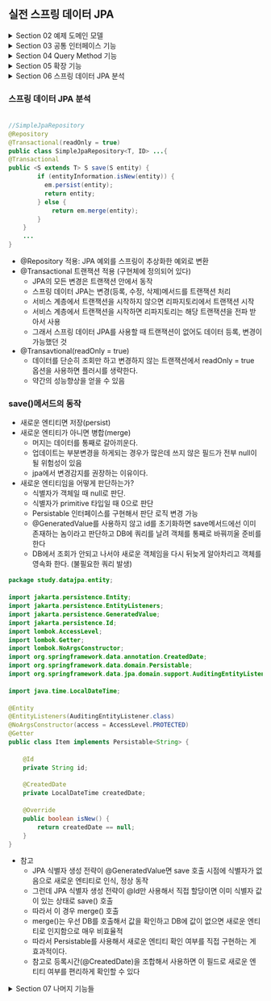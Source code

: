 ## 실전 스프링 데이터 JPA

<details>
<summary>Section 02 예제 도메인 모델</summary></summary>
<div markdown="1">

### 예제 도메인 모델
- ![img.png](img.png)
- ![img_1.png](img_1.png)

</div>
</details>


<details>
<summary>Section 03 공통 인터페이스 기능</summary></summary>
<div markdown="1">

### 순수 jpa 기반 리포지토리를 살펴보자
- 회원 기본 CRUD

```java
package study.datajpa.repository;

import jakarta.persistence.EntityManager;
import jakarta.persistence.PersistenceContext;
import org.springframework.stereotype.Repository;
import study.datajpa.entity.Member;

import javax.swing.text.html.Option;
import java.util.List;
import java.util.Optional;

@Repository
public class MemberJpaRepository {

    @PersistenceContext
    private EntityManager em;

    public Member save(Member member) {
        em.persist(member);
        return member;
    }

    public void delete(Member member) {
        em.remove(member);
    }

    public List<Member> findAll() {
        return em.createQuery("select m from Member m", Member.class)
                .getResultList();
    }

    public Optional<Member> findById(Long id) {
        Member member = em.find(Member.class, id);
        return Optional.ofNullable(member);
    }

    public long count() {
        return em.createQuery("select count(m) from Member m", Long.class).getSingleResult();
    }
    public Member find(Long id) {
        return em.find(Member.class, id);
    }
}

```

- Team 기본 CRUD

```java
package study.datajpa.repository;

import jakarta.persistence.EntityManager;
import jakarta.persistence.PersistenceContext;
import org.springframework.stereotype.Repository;
import study.datajpa.entity.Team;

import java.util.List;
import java.util.Optional;

@Repository
public class TeamRepository {

    @PersistenceContext
    private EntityManager em;

    public Team save(Team team) {
        em.persist(team);
        return team;
    }

    public void delete(Team team) {
        em.remove(team);
    }

    public List<Team> findAll() {
        return em.createQuery("select t from Team t", Team.class)
                .getResultList();
    }

    public Optional<Team> findById(Long id) {
        Team team = em.find(Team.class, id);
        return Optional.ofNullable(team);
    }

    public long count() {
        return em.createQuery("select count(t) from Team t", Long.class)
                .getSingleResult();
    }

}

```
- CRUD가 반복적으로 진행되고 있는 것을 알 수 있다.
- 제네릭을 사용하면 재사용성을 늘릴 수 있을지도!?
- Spring 데이터 jpa에서는 공통 인터페이스를 통해서 boilerplate한 코드를 삭제할 수 있도록 도와준다.

### Spring Data JPA 공통 인터페이스 

- Spring Data JPA를 사용하면 인터페이스를 사용하는 것만으로 CRUD 공통 인터페이스를 사용가능 하다. 어떻게 그것이 가능할까!?
- 실제로 인터페이스를 사용할 때 class를 찍어보자
  - memberRepository.getClass() class com.sun.proxy.$ProxyXXX
- 스프링 jpa가 구현체를 생성하고 프록시로 제공하는 것을 확인할 수 있다

### Spring Data JPA 공통 인터페이스 적용
- 공통 인터페이스를 적용해보자

```java
    @Test
    public void basicCRUD() throws Exception {

        //given
        Member member1 = new Member("member1");
        Member member2 = new Member("member2");
        memberRepository.save(member1);
        memberRepository.save(member2);
        //단건 조회 검증
        Member findMember1 = memberRepository.findById(member1.getId()).get();
        Member findMember2 = memberRepository.findById(member2.getId()).get();
        assertThat(findMember1).isEqualTo(member1);
        assertThat(findMember2).isEqualTo(member2);

        //리스트 조회 검증
        List<Member> all = memberRepository.findAll();
        assertThat(all.size()).isEqualTo(2);

        //count 검증
        long count = memberRepository.count();
        assertThat(count).isEqualTo(2);

        //삭제 검증
        memberRepository.delete(member1);
        memberRepository.delete(member2);
        long deletedCount = memberRepository.count();
        assertThat(deletedCount).isEqualTo(0);

    }

```
- Spring Data JPA로 똑같이 적용을 해보아도 이미 구현되어 있는 기능들이라 별 다른 수정 없이 사용 가능한 것을 확인할 수 있다.

### 공통 인터페이스 분석
- ![img_2.png](img_2.png)


</div>
</details>


<details>
<summary>Section 04 Query Method 기능</summary></summary>
<div markdown="1">

### 스프링 데이터 JPA가 제공하는 마법 같은 기능
- 메서드 이름으로 쿼리 생성
- 메서드 이름으로 JPA Named Query 호출
- @Query 어노테이션을 사용해서 리파지토리 인터페이스에 쿼리 직접 정의

### 메서드 이름으로 쿼리 생성
- 메서드 이름을 분석해서 JPQL 쿼리가 작성되고 실행된다.
- 이름과 나이를 기준으로 회원을 조회하는 다음의 순수 JPA 리포지토리 코드를 보자

```java

    public List<Member> findByUsernameAndAgeGreaterThan(String username, int age) {
        return em.createQuery("select m from Member m where m.username = :username and m.age > :age")
                .setParameter("username", username)
                .setParameter("age", age)
                .getResultList();
    }
```
- 쿼리를 작성하고 실행시키도록 코드를 짠 것을 볼 수 있다 
- 다음으로 스프링 데이터 jpa에서 같은 기능을 구현한 코드를 보자

```java
   List<Member> findByUsernameAndAgeGreaterThan(String username, int age);

```
- 끝이다.. 이름만 규약에 맞게 원형을 인터페이스에 정의하면 스프링 데이터 jpa가 메서드 이름에 맞는 쿼리를 작성하고 실행하도록 해주는 것
- 스프링 데이터 jpa는 공통 인터페이스를 구현해주는 장점도 있지만 이것처럼 특정 도메인 종속적인 기능도 얼마든지 이용할 수 있는 것이다.

### 쿼리 메서드 필터 조건
- https://docs.spring.io/spring-data/jpa/docs/current/reference/html/#jpa.query-methods.query-creation

### 스프링 데이터가 제공하는 쿼리 메서드 기능
- 조회: find...By, read...By, query...By, get...By 
- https://docs.spring.io/spring-data/jpa/docs/current/reference/html/#repositories.query-methods.query-creation
- 예) findHelloBy처럼 ...에 식별하기 위한 내용이 들어가도 된다. 
- COUNT: count...By 반환타입 long
- EXISTS: exists…By 반환타입 boolean
- 삭제: delete…By, remove…By 반환타입 long
- DISTINCT: findDistinct, findMemberDistinctBy
- LIMIT: findFirst3, findFirst, findTop, findTop3

### JPA NamedQuery
- JPA의 NamedQuery를 스프링 데이터 JPA에서 호출 할 수 있음
- 먼저 순수 JPA의 Named query 사용 모습
- 엔티티에 Named 쿼리 작성
```java
@NamedQuery(
        name="Member.findByUsername",
        query="select m from Member m where m.username = :username"
)
public class Member {
  ...
}
```
- JPA를 직접 사용해서 Named 쿼리 호출
```java

    public List<Member> findByUsername(String username) {
                return em.createNamedQuery("Member.findByUsername", Member.class)
                        .setParameter("username", username)
                        .getResultList();
    }
```
- Named 쿼리를 이용해 쿼리에 이름을 부여, 재사용성을 높였다. 
- 또한 Named 쿼리가 정적 쿼리라는 특성을 이용 컴파일 타임에 쿼리의 정합성을 체크할 수 있도록 했다 (중요한 장점)
- 이렇게 정의된 named 쿼리는 스프링 데이터 jpa에서 특정 메서드에서 실행될 쿼리로 설정할 수 있다
- 스프링 데이터 jpa로 named 쿼리 호출
```java
@Query(name = "Member.findByUsername")
List<Member> findByUsername(@Param("username") String username);

```
- @Query를 통해 named 쿼리를 지정해주는 모습이다
- 사실 @Query어노테이션이 없어도 named 쿼리가 실행된다. 그 이유는 스프링 데이터 jpa에서는 findByUsername이라는 메서드를 실행할 때 먼저 Member.findByUsername이라는 named 쿼리를 찾아보기 때문
- namedQuery가 존재하지 않는다면 메서드 이름으로 쿼리가 생성될 것이기 때문에 사실 @Query가 필요 없는 것이다.
- 여쨋든 named 쿼리를 이용하면 쿼리에 이름을 부여해 재사용성을 높임과 동시에 정적 컴파일이 가능하다는 큰 장점이 있고 스프링 데이터 jpa에서도 사용할 수 있는 것을 확인했다
- 그럼에도 불구하고 실무에선 namedQuery를 직접 등록해서 사용하는 일은 드물다.
- 쿼리를 엔티티단에서 정의해야 하는 것도 그렇고 관심사의 분리가 명확하지 않은 것 때문이다.
- 그렇다면 주로 사용되는 방법은 무엇이냐?
- 바로 다음에 공부할 @Query를 사용해서 리파지토리 메서드에 쿼리를 직접 정의하는 것은 namedQuery의 장점을 모두 가지면서 NamedQuery의 단점이 없기에 자주 사용된다.

### @Query, 리포지토리 메서드에 쿼리 정의하기

```java

public interface MemberRepository extends JpaRepository<Member, Long> {
  @Query("select m from Member m where m.username= :username and m.age = :age")
  List<Member> findUser(@Param("username") String username, @Param("age") int age);
}

```
- 실행할 메서드에 정적 쿼리를 직접 작성함으로 이름 없는 Named 쿼리를 적용하는 것과 같음
- 정적 쿼리이기에 Named 쿼리처럼 어플리케이션 실행시점에 문법 오류를 발견할 수 있음
- 실무에서는 메서드 이름으로 쿼리 생성 기능은 파라미터가 증가하면 메서드 이름이 매우 지저분해지기에 리포지토리 메서드에 쿼리를 직접 정의하는 해당방법을 가장 많이 사용한다.

### @Query, 값, DTO 조회하기 

### 단순히 값 하나를 조회

```java
  @Query("select m.username from Member m")
  List<String> findUsernameList();
```
- JPA 값 타입(@Embedded)도 이 방식으로 조회 가능하다.

### DTO로 직접 조회

```java
@Query("select new study.datajpa.dto.MemberDto(m.id, m.username, t.name) " + "from Member m join m.team t")
List<MemberDto> findMemberDto();
```

- 주의! DTO로 직접 조회 하려면 JPA의 new 명령어를 사용해야 한다. 그리고 다음과 같이 생성자가 맞는 DTO가 필요하다.

### 파라미터 바인딩
- 위치 기반과 이름 기반중 이름 기반을 사용하자 (가독성과 유지 보수를 위해)

```java
import org.springframework.data.repository.query.Param
public interface MemberRepository extends JpaRepository<Member, Long> {
   @Query("select m from Member m where m.username = :name")
   Member findMembers(@Param("name") String username);
}
```

### 반환 타입

- 스프링 데이터 JPA는 유연한 반환 타입을 지원한다.
```java

List<Member> findListByUsername(String username);
Member findMemberByUsername(String username);
Optional<Member> findOptionalByUsername(String username);
```
- 스프링 데이터 JPA 공식 문서: https://docs.spring.io/spring-data/jpa/docs/current/reference/html/#repository-query-return-types
- 조회 결과가 많거나 없으면?
  - 컬렉션 
    - 결과 없음: 빈 컬렉션 반환
  - 단건 조회
    - 결과 없음: null 반환
    - 결과가 2건 이상: NonUniqueResultException 예외 발생
- 참고 : 단건으로 지정한 메서드를 호출하면 스프링 데이터 JPA는 내부에서 JPQL의 메서드를 호출한다. 
  - 이 메서드를 초출했을 때 조회 결과가 없으면 NoResultException 예외가 발생하는데 개발자 입장에서 다루기가 상당히 불편
  - 스프링 데이터 JPA는 단건을 조회할 때 이 예외를 한번 감싸서 null을 반환하도록 구현되어 있다.

### 순수 JPA 페이징과 정렬
- JPA에서 페이징을 어떻게 할 것인가?
- 다음 조건으로 페이징과 정렬을 사용하는 예제 코드를 보자
- 검색 조건: 나이가 10살
- 정렬 조건: 이름으로 내림차순
- 페이징 조건: 첫 번째 페이지, 페이지당 보여줄 데이터는 3건

```java

    public List<Member> findByPage(int age, int offset, int limit) {
        return em.createQuery("select m from Member m where m.age =: age order by m.username desc")
                .setParameter("age", age)
                .setFirstResult(offset)
                .setMaxResults(limit)
                .getResultList();
    }

    public long totalCount(int age) {
        return em.createQuery("select count(m) from Member m where m.age =: age", Long.class)
                .setParameter("age", age)
                .getSingleResult();
    }
```

### 스프링 데이터 JPA 페이징과 정렬
- 원래 페이징과 정렬은 고대의 선배들이 진행하던 규약같은 것이 있었는데 상당히 복잡하고 DB마다 그 형태가 다르다.
- 스프링 데이터 JPA는 이러한 페이징과 정렬을 표준화 하여 구현을 쉽게 한다. 다음을 살펴보자
- 페이징과 정렬 파라미터
  - org.springframework.data.domain.Sort : 정렬 기능
  - org.springframework.data.domain.Pageable : 페이징 기능 (내부에 Sort 포함)
  - Sort와 Pageable 인터페이스 두개로 표준화 시킨 것이다.
- 특별한 반환 타입
  - org.springframework.data.domain.Page : 추가 count 쿼리 결과를 포함하는 페이징
  - org.springframework.data.domain.Slice : 추가 count 쿼리 없이 다음 페이지만 확인 가능(내부적 으로 limit + 1조회)
  - List (자바 컬렉션): 추가 count 쿼리 없이 결과만 반환

### 페이징과 정렬을 사용하는 예제 코드
- 검색 조건: 나이가 10살
- 정렬 조건: 이름으로 내림차 순
- 페이징 조건: 첫 번째 페이지, 페이지당 보여줄 데이터는 3건

#### Page 사용 예제 정의 코드 
```java
public interface MemberRepository extends Repository<Member, Long> {
   Page<Member> findByAge(int age, Pageable pageable);
}
```

#### Page 사용 예제 실행 코드

```java 
@Test
public void page() throws Exception {
     //given
     memberRepository.save(new Member("member1", 10));
     memberRepository.save(new Member("member2", 10));
     memberRepository.save(new Member("member3", 10));
     memberRepository.save(new Member("member4", 10));
     memberRepository.save(new Member("member5", 10));
     //when
     PageRequest pageRequest = PageRequest.of(0, 3, Sort.by(Sort.Direction.DESC, "username"));
     Page<Member> page = memberRepository.findByAge(10, pageRequest);
     //then
     List<Member> content = page.getContent(); //조회된 데이터
     assertThat(content.size()).isEqualTo(3); //조회된 데이터 수
     assertThat(page.getTotalElements()).isEqualTo(5); //전체 데이터 수
     assertThat(page.getNumber()).isEqualTo(0); //페이지 번호
     assertThat(page.getTotalPages()).isEqualTo(2); //전체 페이지 번호
     assertThat(page.isFirst()).isTrue(); //첫번째 항목인가?
     assertThat(page.hasNext()).isTrue(); //다음 페이지가 있는가?
}
```

- 두 번째 파라미터로 받은 Pageable은 인터페이스다. 따라서 실제 사용할 때는 해당 인터페이스를 구현한 PageRequest 객체를 사용한다.
- PageRequest 생성자의 첫 번째 파라미터에는 현재 페이지를, 두 번째 파라미터에는 조회할 데이터 수를 입력한다.
- 여기에 추가로 정렬 정보도 파라미터로 사용할 수 있다. 참고로 페이지는 0부터 시작한다.
- 참고 countQuery는 join과 함께 사용될 필요가 없다 괜히 필요없는 장신구를 단 countQuery가 나갈 수 있다는 뜻
- count쿼리는 그래서 다음과 같이 분리 할 수 있다.

```java
@Query(value = "select m from Member m", countQuery = "select count(m.username) from Member m")
Page<Member> findMemberAllCountBy(Pageable pageable); 
```

- 페이지를 유지하면서 엔티티를 DTO로 변환하기
```java
Page<Member> page = memberRepository.findByAge(10, pageRequest);
Page<MemberDto> dtoPage = page.map(m -> new MemberDto());
```

### 벌크성 수정 쿼리
- JPA를 사용한 벌크성 수정 쿼리

```java
public int bulkAgePlus(int age) {
   int resultCount = em.createQuery(
   "update Member m set m.age = m.age + 1" +
   "where m.age >= :age")
   .setParameter("age", age)
   .executeUpdate();
   return resultCount;
}
```

- 스프링 데이터 JPA를 사용한 벌크성 수정 쿼리

```java
@Modifying
@Query("update Member m set m.age = m.age + 1 where m.age >= :age")
int bulkAgePlus(@Param("age") int age);
```

- 벌크성 수정, 삭제 쿼리는 @Modifying 어노테이션을 사용하자
  - 사용하지 않으면 예외가 터진다. 
- 벌크성 쿼리를 실행하고 나서는 꼭 영속성 컨텍스트를 초기화하자
  - 벌크성 쿼리를 실행하고 나서 영속성 컨텍스트를 초기화 하지 않으면 영속성 컨텍스트에 과거 값이 남아서 문제가 될 수 있다.
  - @Modifying(clearAutomatically)을 통해 영속성 컨텍스트를 초기화 하자

### EntityGraph
- 연관된 엔티티들ㅇ르 SQL 한번에 조회하는 방법
- member -> team은 지연로딩 관계이다. 따라서 N+1문제가 있다
- 연관된 엔티티를 한번에 조회하려면 페치 조인이 필요하다
```java
@Query("select m from Member m left join fetch m.team")
List<Member> findMemberFetchJoin();
```
- 스프링 데이터 JPA는 JPA가 제공하는 엔티티 그래프 기능을 편리하게 사용하게 도와준다. 
- 이기능을 사용하면 JPQL없이 페치 조인을 사용할 수 있다. 

```java
//공통 메서드 오버라이드
@Override
@EntityGraph(attributePaths = {"team"})
List<Member> findAll();
//JPQL + 엔티티 그래프
@EntityGraph(attributePaths = {"team"})
@Query("select m from Member m")
List<Member> findMemberEntityGraph();
//메서드 이름으로 쿼리에서 특히 편리하다.
@EntityGraph(attributePaths = {"team"})
List<Member> findByUsername(String username)
```
- 엔티티 그래프는 사실상 페치 조인의 간편 버전

### JPA Hint & Lock
- JPA 쿼리 힌트: SQL 힌트가 아님 JPA 구현체 하이버네이트에게 제공하는 힌트
- 주로 변경 감지를 위한 스냅샷 관리를 막기 위한 용도로 사용된다.

```java
@QueryHints(value = @QueryHint(name = "org.hibernate.readOnly", value =
"true"))
Member findReadOnlyByUsername(String username);
```
- Lock: JPA가 제공하는 Lock 사용법 

```java
@Lock(LockModeType.PESSIMISTIC_WRITE)
List<Member> findByUsername(String name);
```
</div>
</details>


<details>
<summary>Section 05 확장 기능</summary></summary>
<div markdown="1">

### 사용자 정의 리포지토리 구현
- 스프링 데이터 JPA 리포지토리는 인터페이스만 정의하고 구현체는 스프링이 자동 생성
- 스프링 데이터 JPA가 제공하는 인터페이스를 직접 구현하면 구현해야 하는 기능이 너무 많음
- 다양한 이유로 인터페이스의 메서드를 직접 구현하고 싶다면?
  - JPA 직접 사용
  - 스프링 JDBC Template 사용
  - MyBatis 사용 등등
- 사용자 정의 인터페이스를 만들고

```java
  public interface MemberRepositoryCustom {
      List<Member> findMemberCustom();
  } 
```
- 사용자 정의 인터페이스 구현 클래스를 만든 다음
```java
@RequiredArgsConstructor
public class MemberRepositoryImpl implements MemberRepositoryCustom {
  private final EntityManager em;
  @Override
  public List<Member> findMemberCustom() {
    return em.createQuery("select m from Member m")
            .getResultList();
  }
}
```
- 사용자 정의 인터페이스를 상속하고
```java
public interface MemberRepository
        extends JpaRepository<Member, Long>, MemberRepositoryCustom {
}
```
- 사용자 정의 메서드를 호출하자!
```java
List<Member> result = memberRepository.findMemberCustom(); 
```

- 사용자 정의 구현 클래스 규칙
  - 리포지토리 인터페이스 이름 + Impl
  - 스프링 데이터 JPA가 인식해서 스프링 빈으로 등록


### Auditing
- 엔티티를 생성, 변경할 때 변경한 사람과 시간을 추적하고 싶으면?
  - 등록일
  - 수정일
  - 등록자
  - 수정자

- 순수 JPA 사용
```java
package study.datajpa.entity;
@MappedSuperclass
@Getter
public class JpaBaseEntity {
 @Column(updatable = false)
 private LocalDateTime createdDate;
 private LocalDateTime updatedDate;
 @PrePersist
 public void prePersist() {
 LocalDateTime now = LocalDateTime.now();
 createdDate = now;
 updatedDate = now;
 }
 @PreUpdate
 public void preUpdate() {
 updatedDate = LocalDateTime.now();
 }
}
//public class Member extends JpaBaseEntity {}
```
- 스프링 데이터 JPA 사용
  - 설정
    - @EnableJpaAuditing 스프링 부트 설정 클래스에 적용
    - @EntityListeners(AuditingEntityListener.class) -> 엔티티에 적용
  - 사용 어노테이션
    - @CreatedDate
    - @LastModifiedDate
    - @CreatedBy
    - @LastModifiedBy

### Web 확장 - 도메인 클래스 컨버터
- HTTP 파라미터로 넘어온 엔티티의 아이디로 엔티티 객체를 찾아서 바인딩
```java
@RestController
@RequiredArgsConstructor
public class MemberController {
  private final MemberRepository memberRepository;
  @GetMapping("/members/{id}")
  public String findMember(@PathVariable("id") Member member) {
    return member.getUsername();
  }
} 
```
- HTTP 요청은 회원 id를 받지만 도메인 클래스 컨버터가 중간에 동작해서 회원 엔티티 객체를 받아온다.
- 도메인 클래스 컨버터도 Repository를 사용해서 엔티티를 찾는다.
- 주의: 도메인 클래스 컨버터로 엔티티를 파라미터로 받으면, 이 엔티티는 단순 조회용으로만 사용해야 한다.
  - 트랜잭션이 없는 범위에서 엔티티를 조회했음으로 엔티티를 변경해도 DB에 반영되지 않는다.

### Web 확장 - 페이징과 정렬
- 스프링 데이터가 제공하는 페이징과 정렬 기능을 스프링 MVC에서 편리하게 사용할 수 있다.
- 페이징과 정렬 예제
```java
 @GetMapping("/members")
public Page<Member> list(Pageable pageable) {
        Page<Member> page = memberRepository.findAll(pageable);
        return page;
}
```
- 파라미터로 pageable을 받을 수 있다. 
-  /members?page=0&size=3&sort=id,desc&sort=username,desc
  - 위와 같이 요청을 날리면 PageRequest 객체가 생성되어 리퍼지토리 메서드에 넘어가게 된다
  - page: 현재 페이지. 0부터 시작한다.
  - size: 한 페이지에 노출할 데이터 건수
  - sort: 정렬 조건 정의
- 기본값
- 글로벌 설정: 스프링 부트 
```properties
spring.data.web.pageable.default-page-size=20 /# 기본 페이지 사이즈/
spring.data.web.pageable.max-page-size=2000 /# 최대 페이지 사이즈/
```
- 개별설정

```java
@RequestMapping(value = "/members_page", method = RequestMethod.GET)
public String list(@PageableDefault(size = 12, sort = "username", direction = Sort.Direction.DESC) Pageable pageable) {
        ...
}
 
```

- 접두사
  - 페이징 정보가 둘 이상이면 접두사로 구분
  - @Qualifier에 접두사 명 추가할 것
  - ex) /members?member_page=0&order_page=1

```java
public String list(
@Qualifier("member") Pageable memberPageable,
@Qualifier("order") Pageable orderPageable, ...
```

- Page 내용을 DTO로 변환하기
  - 엔티티를 API로 노출하면 다양한 문제가 발생한다. 그래서 엔티티를 꼭 DTO로 변환해서 반환해야 한다.
  - Page는 map()을 지원해서 내부 데이터를 다른 것으로 변경할 수 잇따.

```java
@GetMapping("/members")
public Page<MemberDto> list(Pageable pageable) {
   Page<Member> page = memberRepository.findAll(pageable);
   Page<MemberDto> pageDto = page.map(MemberDto::new);
   return pageDto;
}
//최적화
@GetMapping("/members")
public Page<MemberDto> list(Pageable pageable) {
    return memberRepository.findAll(pageable).map(MemberDto::new);
}
```

- Page를 1부터 시작하기
  - 스프링 데이터는 Page를 0부터 시작한다.
  - 만약 1부터 시작하고 싶다면?
    - 직접 클래스를 만들어서 처리하든가
    -  spring.data.web.pageable.one-indexed-parameters 를 true 로 설정해라
      - 그런데 이 방법은 web에서 page파라미터를 -1 처리할 뿐임으로 응답값인 Page에 모두 0 페이지 인덱스를 사용하는 한계가 있다.



</div>
</details>


<details>
<summary>Section 06 스프링 데이터 JPA 분석</summary></summary>
<div markdown="1">


</div>
</details>

### 스프링 데이터 JPA 분석
```java

//SimpleJpaRepository
@Repository
@Transactional(readOnly = true)
public class SimpleJpaRepository<T, ID> ...{
@Transactional
public <S extends T> S save(S entity) {
        if (entityInformation.isNew(entity)) {
          em.persist(entity);
          return entity;
        } else {
            return em.merge(entity);
        }
    }
    ...
}

```
- @Repository 적용: JPA 예외를 스프링이 추상화한 예외로 변환
- @Transactional 트랜잭션 적용 (구현체에 정의되어 있다)
  - JPA의 모든 변경은 트랜잭션 안에서 동작
  - 스프링 데이터 JPA는 변경(등록, 수정, 삭제)메서드를 트랜잭션 처리
  - 서비스 계층에서 트랜잭션을 시작하지 않으면 리파지토리에서 트랜잭션 시작
  - 서비스 계층에서 트랜잭션을 시작하면 리파지토리는 해당 트랜잭션을 전파 받아서 사용
  - 그래서 스프링 데이터 JPA를 사용할 때 트랜잭션이 없어도 데이터 등록, 변경이 가능했던 것
- @Transavtional(readOnly = true)
  - 데이터를 단순히 조회만 하고 변경하지 않는 트랜잭션에서 readOnly = true 옵션을 사용하면 플러시를 생략한다.
  - 약간의 성능향상을 얻을 수 있음

### save()메서드의 동작
- 새로운 엔티티면 저장(persist)
- 새로운 엔티티가 아니면 병합(merge)
  - 머지는 데이터를 통째로 갈아끼운다.
  - 업데이트는 부분변경을 하게되는 경우가 많은데 쓰지 않은 필드가 전부 null이 될 위험성이 있음
  - jpa에서 변경감지를 권장하는 이유이다.
- 새로운 엔티티임을 어떻게 판단하는가?
  - 식별자가 객체일 때 null로 판단.
  - 식별자가 primitive 타입일 때 0으로 판단
  - Persistable 인터페이스를 구현해서 판단 로직 변경 가능
  - @GeneratedValue를 사용하지 않고 id를 초기화하면 save메서드에선 이미 존재하는 놈이라고 판단하고 DB에 쿼리를 날려 객체를 통째로 바꿔끼울 준비를 한다
  - DB에서 조회가 안되고 나서야 새로운 객체임을 다시 뒤늦게 알아차리고 객체를 영속화 한다. (불필요한 쿼리 발생)

```java
package study.datajpa.entity;

import jakarta.persistence.Entity;
import jakarta.persistence.EntityListeners;
import jakarta.persistence.GeneratedValue;
import jakarta.persistence.Id;
import lombok.AccessLevel;
import lombok.Getter;
import lombok.NoArgsConstructor;
import org.springframework.data.annotation.CreatedDate;
import org.springframework.data.domain.Persistable;
import org.springframework.data.jpa.domain.support.AuditingEntityListener;

import java.time.LocalDateTime;

@Entity
@EntityListeners(AuditingEntityListener.class)
@NoArgsConstructor(access = AccessLevel.PROTECTED)
@Getter
public class Item implements Persistable<String> {

    @Id
    private String id;

    @CreatedDate
    private LocalDateTime createdDate;

    @Override
    public boolean isNew() {
        return createdDate == null;
    }
}

```

- 참고
  - JPA 식별자 생성 전략이 @GeneratedValue면 save 호출 시점에 식별자가 없음으로 새로운 엔티티로 인식, 정상 동작
  - 그런데 JPA 식별자 생성 전략이 @Id만 사용해서 직접 할당이면 이미 식별자 값이 있는 상태로 save() 호출 
  - 따라서 이 경우 merge() 호출
  - merge()는 우선 DB를 호출해서 값을 확인하고 DB에 값이 없으면 새로운 엔티티로 인지함으로 매우 비효율적
  - 따라서 Persistable를 사용해서 새로운 엔티티 확인 여부를 직접 구현하는 게 효과적이다.
  - 참고로 등록시간(@CreatedDate)을 조합해서 사용하면 이 필드로 새로운 엔티티 여부를 편리하게 확인할 수 있다 

<details>
<summary>Section 07 나머지 기능들</summary></summary>
<div markdown="1">

### 명세 (Specification)
- 스프링 데이터 JPA는 JPA Criteria를 활용해서 명세라는 개념을 사용할 수 있도록 지원
- Composite 패턴을 이용해서 검색조건을 동적으로 빌드할 수 있으나 실무에서는 복잡성 때문에 JPA Cirteria를 거의 안쓴다.
- QueryDSL을 사용하자

### Query By Example


```java
import org.junit.jupiter.api.Test;
import org.springframework.beans.factory.annotation.Autowired;
import org.springframework.boot.test.context.SpringBootTest;
import org.springframework.data.domain.Example;
import org.springframework.data.domain.ExampleMatcher;
import org.springframework.transaction.annotation.Transactional;
import study.datajpa.entity.Member;
import study.datajpa.entity.Team;
import javax.persistence.EntityManager;
import java.util.List;
import static org.assertj.core.api.Assertions.*;
@SpringBootTest
@Transactional
public class QueryByExampleTest {
 @Autowired MemberRepository memberRepository;
 @Autowired EntityManager em;
 @Test
 public void basic() throws Exception {
 //given
 Team teamA = new Team("teamA");
 em.persist(teamA);
 em.persist(new Member("m1", 0, teamA));
 em.persist(new Member("m2", 0, teamA));
 em.flush();
 //when
 //Probe 생성
 Member member = new Member("m1");
 Team team = new Team("teamA"); //내부조인으로 teamA 가능
 member.setTeam(team);
 //ExampleMatcher 생성, age 프로퍼티는 무시
 ExampleMatcher matcher = ExampleMatcher.matching()
 .withIgnorePaths("age");
 Example<Member> example = Example.of(member, matcher);
 List<Member> result = memberRepository.findAll(example);
 //then
 assertThat(result.size()).isEqualTo(1);
 }
}
```
- Probe: 필드에 데이터가 있는 실제 도메인 객체
- ExampleMatcher: 특정 필드를 일치시키는 상세한 정보 제공
- Example: Probe와 ExampleMatcher로 구성, 쿼리를 생성하는 데 사용

- 장점
  - 동적 쿼리를 편리하게 처리
  - 도메인 객체를 그대로 사용
  - 데이터 저장소를 RDB에서 NOSQL로 변경해도 코드 변경이 없게 추상화 되어 있음
  - 스프링 데이터 JPA JpaRepository인터페이스에 이미 포함
- 단점
  - 조인은 가능하지만 내부 조인만 가능함, 외부 조인 안됨
  - 다음과 같은 중첩 제약조건 안됨
    - firstname = ?0 or (firstname = ?1 and lastname =?2)
  - 단순한 매칭 조건만 지원
- 결론 QueryDSL을 사용하자 

### Projections
- 엔티티 대신에 DTO를 편리하게 조회할 때 사용
- 전체 엔티티가 필요 없고 회원 이름만 딱 조회하고 싶으면 Projection기능을 사용할 수 있다.

```java
public interface UsernameOnly {
 String getUsername();
}
```

```java
public interface MemberRepository ... {
 List<UsernameOnly> findProjectionsByUsername(String username);
}
```
- 인터페이스 기반의 Closed Projections가 위에 사용된 방식이다
- 프로퍼티 형식(getter)의 인터페이스를 제공하면 구현체는 스프링 데이터 JPA가 제공한다. 
- 다음과 같이 스프링의 SpEL 문법도 지원한다.

```java
public interface UsernameOnly {
 @Value("#{target.username + ' ' + target.age + ' ' + target.team.name}")
 String getUsername();
}
```
- 단 이렇게 SpEL문법을 사용하면 DB에서 엔티티 필드를 다 조회해온 다음에 계산하기에 SELECT 절 최적화가 안된다.

### 클래스 기반 Projection
- 다음과 같이 인터페이스가 아닌 구체적인 DTO 형식도 가능
- 생성자의 파라미터 이름으로 매칭

```java
public class UsernameOnlyDto {
 private final String username;
 public UsernameOnlyDto(String username) {
 this.username = username;
 }
 public String getUsername() {
 return username;
 }
}
```
- 주의
  - 프로젝션 대상이 root 엔티티면, JPQL SELECT절 최적화가 가능하지만
  - 프로젝션 대상이 root가 아니면
    - LEFT OUTER JOIN 처리가 된다.
    - 모든 필드를 SELECT해서 엔티티로 조회한 다음에 계산되는 것이다

</div>
</details>
